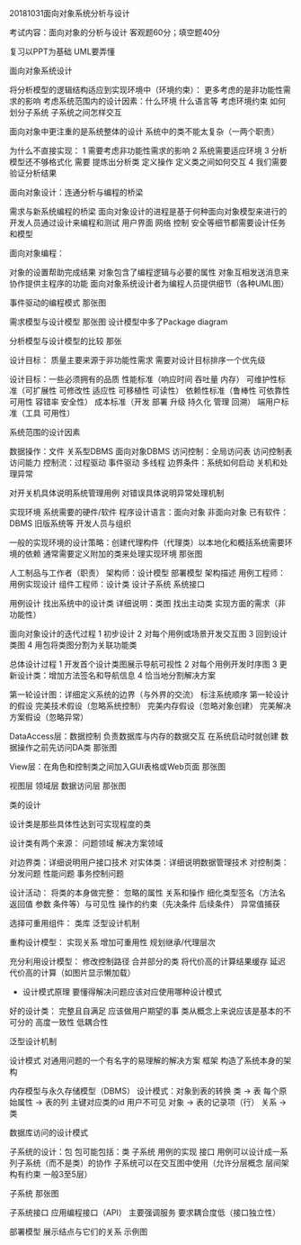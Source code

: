 20181031面向对象系统分析与设计

考试内容：面向对象的分析与设计
客观题60分；填空题40分

复习以PPT为基础 UML要弄懂

面向对象系统设计

将分析模型的逻辑结构适应到实现环境中（环境约束）：
更多考虑的是非功能性需求的影响
考虑系统范围内的设计因素：什么环境 什么语言等
考虑环境约束
如何划分子系统
子系统之间怎样交互

面向对象中更注重的是系统整体的设计
系统中的类不能太复杂（一两个职责）

为什么不直接实现：
1 需要考虑非功能性需求的影响
2 系统需要适应环境
3 分析模型还不够格式化 需要
    提炼出分析类
    定义操作
    定义类之间如何交互
4 我们需要验证分析结果

面向对象设计：连通分析与编程的桥梁

需求与新系统编程的桥梁
面向对象设计的进程是基于何种面向对象模型来进行的
开发人员通过设计来编程和测试
用户界面 网络 控制 安全等细节都需要设计任务和模型

面向对象编程：

对象的设置帮助完成结果
对象包含了编程逻辑与必要的属性
对象互相发送消息来协作提供主程序的功能
面向对象系统设计者为编程人员提供细节（各种UML图）

事件驱动的编程模式 那张图

需求模型与设计模型 那张图
设计模型中多了Package diagram

分析模型与设计模型的比较 那张

设计目标：
质量主要来源于非功能性需求
需要对设计目标排序一个优先级

设计目标：一些必须拥有的品质
性能标准（响应时间 吞吐量 内存）
可维护性标准（可扩展性 可修改性 适应性 可移植性 可读性）
依赖性标准（鲁棒性 可依靠性 可用性 容错率 安全性）
成本标准（开发 部署 升级 持久化 管理 回溯）
端用户标准（工具 可用性）


系统范围的设计因素

数据操作：文件 关系型DBMS 面向对象DBMS
访问控制：全局访问表 访问控制表 访问能力
控制流：过程驱动 事件驱动 多线程 
边界条件：系统如何启动 关机和处理异常

对开关机具体说明系统管理用例 对错误具体说明异常处理机制

实现环境
系统需要的硬件/软件
程序设计语言：面向对象 非面向对象
已有软件：DBMS 旧版系统等
开发人员与组织

一般的实现环境的设计策略：创建代理构件（代理类）以本地化和概括系统需要环境的依赖
通常需要定义附加的类来处理实现环境 那张图

人工制品与工作者（职责）
架构师：设计模型 部署模型 架构描述
用例工程师：用例实现设计
组件工程师：设计类 设计子系统 系统接口

用例设计
找出系统中的设计类
详细说明：类图 找出主动类 实现方面的需求（非功能性）

面向对象设计的迭代过程
1 初步设计
2 对每个用例或场景开发交互图
3 回到设计类图
4 用包将类图分割为关联功能类

总体设计过程
1 开发首个设计类图展示导航可视性
2 对每个用例开发时序图
3 更新设计类：增加方法签名和导航信息
4 恰当地分割解决方案

第一轮设计图：详细定义系统的边界（与外界的交流） 标注系统顺序
第一轮设计的假设
完美技术假设（忽略系统控制）
完美内存假设（忽略对象创建）
完美解决方案假设（忽略异常）

DataAccess层：数据控制 负责数据库与内存的数据交互
在系统启动时就创建
数据操作之前先访问DA类
那张图

View层：在角色和控制类之间加入GUI表格或Web页面 那张图

视图层 领域层 数据访问层
那张图


类的设计

设计类是那些具体性达到可实现程度的类

设计类有两个来源：
问题领域
解决方案领域

对边界类：详细说明用户接口技术
对实体类：详细说明数据管理技术
对控制类：分发问题 性能问题 事务控制问题

设计活动：
将类的本身做完整：
忽略的属性 关系和操作
细化类型签名（方法名 返回值 参数 条件等）与可见性
操作的约束（先决条件 后续条件）
异常值捕获

选择可重用组件：
类库
泛型设计机制

重构设计模型：
实现关系
增加可重用性 规划继承/代理层次

充分利用设计模型：
修改控制路径
合并部分的类
将代价高的计算结果缓存
延迟代价高的计算（如图片显示懒加载）

* 设计模式原理 要懂得解决问题应该对应使用哪种设计模式

好的设计类：
完整且自满足 应该做用户期望的事
类从概念上来说应该是基本的不可分的
高度一致性
低耦合性

泛型设计机制

设计模式 对通用问题的一个有名字的易理解的解决方案
框架 构造了系统本身的架构

内存模型与永久存储模型（DBMS）
设计模式：对象到表的转换
类 -> 表
每个原始属性 -> 表的列
主键对应类的id 用户不可见
对象 -> 表的记录项（行）
关系 -> 类

数据库访问的设计模式


子系统的设计：包
包可能包括：类 子系统 用例的实现 接口
用例可以设计成一系列子系统（而不是类）的协作
子系统可以在交互图中使用（允许分层概念 层间架构有约束 一般3至5层）

子系统 那张图

子系统接口 应用编程接口（API）
主要强调服务
要求耦合度低（接口独立性）

部署模型
展示结点与它们的关系 示例图


